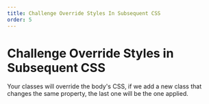 ```yaml
---
title: Challenge Override Styles In Subsequent CSS
order: 5
---
```

# Challenge Override Styles in Subsequent CSS

Your classes will override the body's CSS, if we add a new class that changes the same property, the last one will be the one applied.
